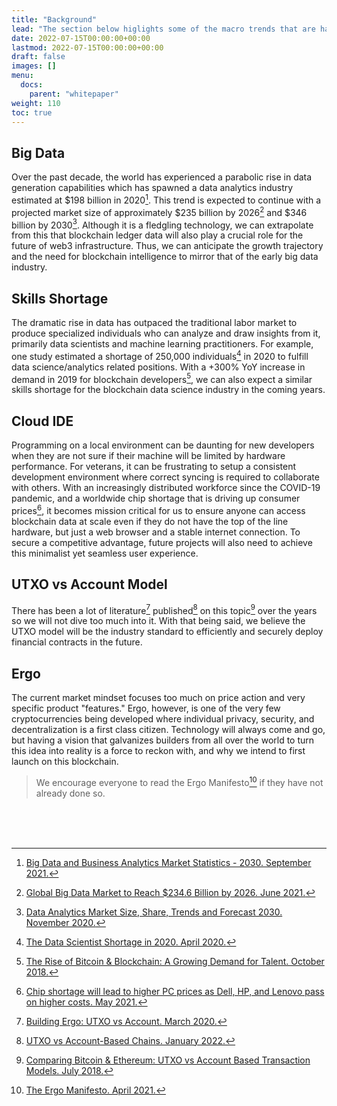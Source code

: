 ```yaml
---
title: "Background"
lead: "The section below higlights some of the macro trends that are happening at a global scale and underscore the need for a blockchain intelligence platform such as Azorus."
date: 2022-07-15T00:00:00+00:00
lastmod: 2022-07-15T00:00:00+00:00
draft: false
images: []
menu:
  docs:
    parent: "whitepaper"
weight: 110
toc: true
---
```


## Big Data

Over the past decade, the world has experienced a parabolic rise in data generation capabilities which has spawned a data analytics industry estimated at $198 billion in 2020[^bd1]. This trend is expected to continue with a projected market size of approximately $235 billion by 2026[^bd2] and $346 billion by 2030[^bd3]. Although it is a fledgling technology, we can extrapolate from this that blockchain ledger data will also play a crucial role for the future of web3 infrastructure. Thus, we can anticipate the growth trajectory and the need for blockchain intelligence to mirror that of the early big data industry.

## Skills Shortage

The dramatic rise in data has outpaced the traditional labor market to produce specialized individuals who can analyze and draw insights from it, primarily data scientists and machine learning practitioners. For example, one study estimated a shortage of 250,000 individuals[^bd4] in 2020 to fulfill data science/analytics related positions. With a +300% YoY increase in demand in 2019 for blockchain developers[^bd5], we can also expect a similar skills shortage for the blockchain data science industry in the coming years.

## Cloud IDE

Programming on a local environment can be daunting for new developers when they are not sure if their machine will be limited by hardware performance. For veterans, it can be frustrating to setup a consistent development environment where correct syncing is required to collaborate with others. With an increasingly distributed workforce since the COVID-19 pandemic, and a worldwide chip shortage that is driving up consumer prices[^chips], it becomes mission critical for us to ensure anyone can access blockchain data at scale even if they do not have the top of the line hardware, but just a web browser and a stable internet connection. To secure a competitive advantage, future projects will also need to achieve this minimalist yet seamless user experience. 

## UTXO vs Account Model

There has been a lot of literature[^utxo1] published[^utxo2] on this topic[^utxo3] over the years so we will not dive too much into it. With that being said, we believe the UTXO model will be the industry standard to efficiently and securely deploy financial contracts in the future. 

## Ergo

The current market mindset focuses too much on price action and very specific product "features." Ergo, however, is one of the very few cryptocurrencies being developed where individual privacy, security, and decentralization is a first class citizen. Technology will always come and go, but having a vision that galvanizes builders from all over the world to turn this idea into reality is a force to reckon with, and why we intend to first launch on this blockchain. 

> We encourage everyone to read the Ergo Manifesto[^manifesto] if they have not already done so.

<br>
<br>
<br>



[^bd1]: [Big Data and Business Analytics Market Statistics - 2030. September 2021.](https://www.alliedmarketresearch.com/big-data-and-business-analytics-market)
[^bd2]: [Global Big Data Market to Reach $234.6 Billion by 2026. June 2021.](https://www.prnewswire.com/news-releases/global-big-data-market-to-reach-234-6-billion-by-2026--301322252.html)
[^bd3]: [Data Analytics Market Size, Share, Trends and Forecast 2030. November 2020.](https://www.marketresearchfuture.com/reports/data-analytics-market-1689)
[^bd4]: [The Data Scientist Shortage in 2020. April 2020.](https://quanthub.com/data-scientist-shortage-2020/)
[^bd5]: [The Rise of Bitcoin & Blockchain: A Growing Demand for Talent. October 2018.](https://www.glassdoor.com/research/rise-in-bitcoin-jobs/)
[^chips]: [Chip shortage will lead to higher PC prices as Dell, HP, and Lenovo pass on higher costs. May 2021.](https://www.zdnet.com/article/chip-shortage-will-lead-to-higher-pc-prices-as-dell-hp-lenovo-pass-on-higher-costs/)
[^utxo1]: [Building Ergo: UTXO vs Account. March 2020.](https://ergoplatform.org/en/blog/2020_03_03_building_utxo/)
[^utxo2]: [UTXO vs Account-Based Chains. January 2022.](https://academy.glassnode.com/concepts/utxo)
[^utxo3]: [Comparing Bitcoin & Ethereum: UTXO vs Account Based Transaction Models. July 2018.](https://blockonomi.com/utxo-vs-account-based-transaction-models/)
[^manifesto]: [The Ergo Manifesto. April 2021.](https://ergoplatform.org/en/blog/2021-04-26-the-ergo-manifesto/)
